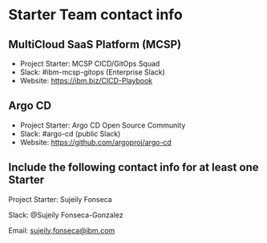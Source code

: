 # Starter Team contact info
## MultiCloud SaaS Platform (MCSP)
- Project Starter: MCSP CICD/GitOps Squad
- Slack: #ibm-mcsp-gitops (Enterprise Slack)
- Website: https://ibm.biz/CICD-Playbook

## Argo CD
- Project Starter: Argo CD Open Source Community
- Slack: #argo-cd (public Slack)
- Website: https://github.com/argoproj/argo-cd

## Include the following contact info for at least one Starter
Project Starter: Sujeily Fonseca

Slack: @Sujeily Fonseca-Gonzalez

Email: sujeily.fonseca@ibm.com
